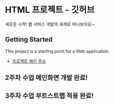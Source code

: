 # HTML 프로젝트 - 깃허브
새로운 시작! 웹 서비스 개발의 세계로 떠나보아요~
## Getting Started
This project is a starting point for a Web application.
- [프로젝트 메인 주소](https://github.com/chaesuyeon/JAVA20220236)
## 2주차 수업 메인화면 개발 완료!
## 3주차 수업 부트스트랩 적용 완료!
